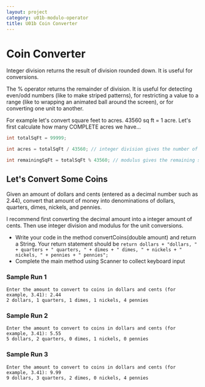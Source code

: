 ```yaml
---
layout: project
category: u01b-modulo-operator
title: U01b Coin Converter
---
```


# Coin Converter

Integer division returns the result of division rounded down. It is useful for conversions.

The % operator returns the remainder of division. It is useful for detecting even/odd numbers (like to make striped patterns), for restricting a value to a range (like to wrapping an animated ball around the screen), or for converting one unit to another.

For example let's convert square feet to acres. 43560 sq ft = 1 acre. Let's first calculate how many COMPLETE acres we have...

```java
int totalSqFt = 99999;

int acres = totalSqFt / 43560; // integer division gives the number of whole acres

int remainingSqFt = totalSqFt % 43560; // modulus gives the remaining sq ft

```

## Let's Convert Some Coins

Given an amount of dollars and cents (entered as a decimal number such as 2.44), convert that amount of money into denominations of dollars, quarters, dimes, nickels, and pennies.

I recommend first converting the decimal amount into a integer amount of cents. Then use integer division and modulus for the unit conversions.

- Write your code in the method convertCoins(double amount) and return a String. Your return statement should be `return dollars + "dollars, " + quarters + " quarters, " + dimes + " dimes, " + nickels + " nickels, " + pennies + " pennies";`
- Complete the main method using Scanner to collect keyboard input

### Sample Run 1
```
Enter the amount to convert to coins in dollars and cents (for example, 3.41): 2.44
2 dollars, 1 quarters, 1 dimes, 1 nickels, 4 pennies
```

### Sample Run 2
```
Enter the amount to convert to coins in dollars and cents (for example, 3.41): 5.55
5 dollars, 2 quarters, 0 dimes, 1 nickels, 0 pennies
```

### Sample Run 3
```
Enter the amount to convert to coins in dollars and cents (for example, 3.41): 9.99
9 dollars, 3 quarters, 2 dimes, 0 nickels, 4 pennies
```
